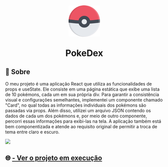 <h1 align=center>
    <img height=100 src="./src/assets/pokeball.png">
    <p>PokeDex</p>
</h1>

## 📕 Sobre

O meu projeto é uma aplicação React que utiliza as funcionalidades de props e useState. Ele consiste em uma página estática que exibe uma lista de 10 pokémons, cada um em sua própria div. Para garantir a consistência visual e configurações semelhantes, implementei um componente chamado "Card", no qual todas as informações individuais dos pokémons são passadas via props. Além disso, utilizei um arquivo JSON contendo os dados de cada um dos pokémons e, por meio de outro componente, percorri essas informações para exibi-las na tela. A aplicação também está bem componentizada e atende ao requisito original de permitir a troca de tema entre claro e escuro.

<img src="./src/assets/Anima%C3%A7%C3%A3oDaTela.gif">

## 🌐 <a href="https://projeto-pokedex-green.vercel.app/">- Ver o projeto em execução</a>